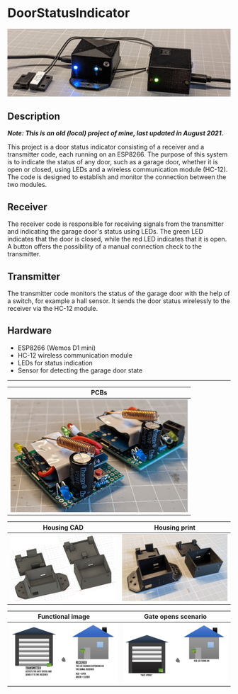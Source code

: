 # DoorStatusIndicator

<img src="doc/images/Finished_devices.jpg" alt="Finished devices"/>

## Description

***Note: This is an old (local) project of mine, last updated in August 2021.***

This project is a door status indicator consisting of a receiver and a transmitter code, each running on an ESP8266. The purpose of this system is to indicate the status of any door, such as a garage door, whether it is open or closed, using LEDs and a wireless communication module (HC-12). The code is designed to establish and monitor the connection between the two modules.

## Receiver

The receiver code is responsible for receiving signals from the transmitter and indicating the garage door's status using LEDs. The green LED indicates that the door is closed, while the red LED indicates that it is open. A button offers the possibility of a manual connection check to the transmitter.

## Transmitter

The transmitter code monitors the status of the garage door with the help of a switch, for example a hall sensor. It sends the door status wirelessly to the receiver via the HC-12 module. 

## Hardware

- ESP8266 (Wemos D1 mini)
- HC-12 wireless communication module
- LEDs for status indication
- Sensor for detecting the garage door state

---

| PCBs |
|--|
| <img src="doc/images/PCBs.jpg" alt="PCBs" width="400px"/> |  

| Housing CAD | Housing print |
|--|--|
| <img src="doc/images/Housing_CAD.jpg" alt="Housing CAD" width="400px"/> | <img src="doc/images/Housing_print.jpg" alt="Housing print" width="400px"/> |

| Functional image | Gate opens scenario |
|--|--|
| <img src="doc/images/Application_example_1.jpg" alt="Functional image" width="400px"/> | <img src="doc/images/Application_example_2.jpg" alt="Gate opens scenario" width="400px"/> |

